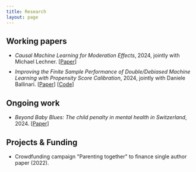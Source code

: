 ```yaml
---
title: Research
layout: page
---
```


<style>
    ul li { margin-bottom: 10px; }
</style>

<h2>Working papers</h2>

<ul>
	<li><i>Causal Machine Learning for Moderation Effects</i>, 2024, jointly with Michael Lechner. [<a href="http://arxiv.org/abs/2401.08290">Paper</a>]</li>
	<li><i>Improving the Finite Sample Performance of Double/Debiased Machine Learning with Propensity Score Calibration</i>, 2024, jointly with Daniele Ballinari. [<a href="https://arxiv.org/abs/2409.04874">Paper</a>] [<a href="https://github.com/dballinari/Improving-the-Finite-Sample-Performance-of-DML-with-Propensity-Score-Calibration">Code</a>]</li>
</ul>

<h2>Ongoing work</h2>

<ul>
	<li><i>Beyond Baby Blues: The child penalty in mental health in Switzerland</i>, 2024. [<a href="http://arxiv.org/abs/2410.20861">Paper</a>]</li>
</ul>

<h2>Projects & Funding</h2>

<ul>
	<li>Crowdfunding campaign "Parenting together" to finance single author paper (2022).</li>
</ul>
